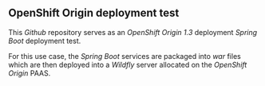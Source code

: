 ## OpenShift Origin deployment test ##

This _Github_ repository serves as an _OpenShift Origin 1.3_ deployment _Spring Boot_ deployment test.
  
For this use case, the _Spring Boot_ services are packaged into _war_ files which are then deployed into a _Wildfly_ server allocated on the _OpenShift Origin_ PAAS.